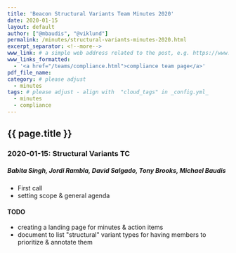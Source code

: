 ```yaml
---
title: 'Beacon Structural Variants Team Minutes 2020'
date: 2020-01-15
layout: default
author: ["@mbaudis", "@viklund"]
permalink: /minutes/structural-variants-minutes-2020.html
excerpt_separator: <!--more-->
www_link: # a simple web address related to the post, e.g. https://www.ga4gh.org
www_links_formatted:
  - '<a href="/teams/compliance.html">compliance team page</a>'
pdf_file_name: 
category: # please adjust
  - minutes
tags: # please adjust - align with  "cloud_tags" in _config.yml_
  - minutes
  - compliance
---
```


## {{ page.title }}

 
<!--more-->

### 2020-01-15: Structural Variants TC

##### Babita Singh, Jordi Rambla, David Salgado, Tony Brooks, Michael Baudis

* First call
* setting scope & general agenda

#### TODO

* creating a landing page for minutes & action items
* document to list "structural" variant types for having members to prioritize &
annotate them